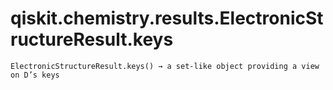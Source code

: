 # qiskit.chemistry.results.ElectronicStructureResult.keys

`ElectronicStructureResult.keys() → a set-like object providing a view on D’s keys`

